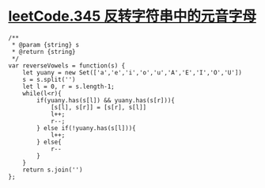 # [leetCode.345 反转字符串中的元音字母](https://leetcode-cn.com/problems/reverse-vowels-of-a-string/)
```
/**
 * @param {string} s
 * @return {string}
 */
var reverseVowels = function(s) {
    let yuany = new Set(['a','e','i','o','u','A','E','I','O','U'])
    s = s.split('')
    let l = 0, r = s.length-1;
    while(l<r){
        if(yuany.has(s[l]) && yuany.has(s[r])){
            [s[l], s[r]] = [s[r], s[l]]
            l++;
            r--;
        } else if(!yuany.has(s[l])){
            l++;
        } else{
            r--
        }
    }
    return s.join('')
};
```